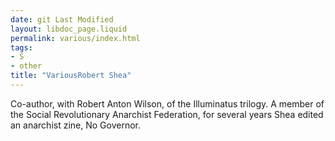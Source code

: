 ```yaml
---
date: git Last Modified
layout: libdoc_page.liquid
permalink: various/index.html
tags:
- S
- other
title: "VariousRobert Shea"
---
```


Co-author, with Robert Anton Wilson, of the  Illuminatus trilogy. A member of the Social Revolutionary Anarchist  Federation, for several years Shea edited an anarchist zine,  No Governor.